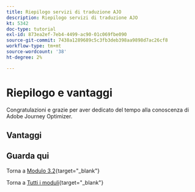 ```yaml
---
title: Riepilogo servizi di traduzione AJO
description: Riepilogo servizi di traduzione AJO
kt: 5342
doc-type: tutorial
exl-id: 873ea2ef-7eb4-4499-ac90-01c069fbe090
source-git-commit: 7438a1289689c5c3fb3deb398aa9898d7ac26cf8
workflow-type: tm+mt
source-wordcount: '38'
ht-degree: 2%

---
```


# Riepilogo e vantaggi

Congratulazioni e grazie per aver dedicato del tempo alla conoscenza di Adobe Journey Optimizer.

## Vantaggi

## Guarda qui

Torna a [Modulo 3.2](./ajotranslationsvcs.md){target="_blank"}

Torna a [Tutti i moduli](./../../../overview.md){target="_blank"}
